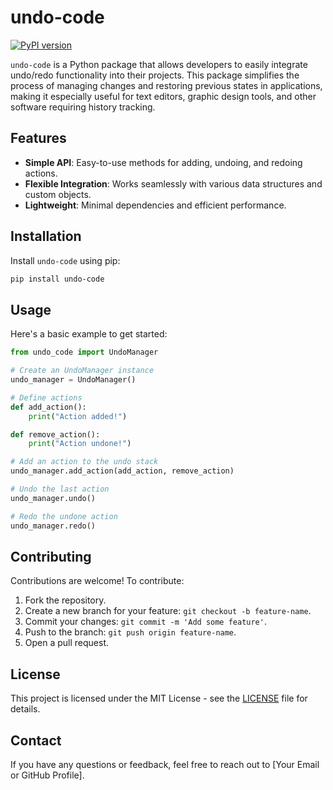 # undo-code

[![PyPI version](https://badge.fury.io/py/undo-code.svg)](https://badge.fury.io/py/undo-code)

`undo-code` is a Python package that allows developers to easily integrate undo/redo functionality into their projects. This package simplifies the process of managing changes and restoring previous states in applications, making it especially useful for text editors, graphic design tools, and other software requiring history tracking.

## Features

- **Simple API**: Easy-to-use methods for adding, undoing, and redoing actions.
- **Flexible Integration**: Works seamlessly with various data structures and custom objects.
- **Lightweight**: Minimal dependencies and efficient performance.

## Installation

Install `undo-code` using pip:

```bash
pip install undo-code
```

## Usage

Here's a basic example to get started:

```python
from undo_code import UndoManager

# Create an UndoManager instance
undo_manager = UndoManager()

# Define actions
def add_action():
    print("Action added!")

def remove_action():
    print("Action undone!")

# Add an action to the undo stack
undo_manager.add_action(add_action, remove_action)

# Undo the last action
undo_manager.undo()

# Redo the undone action
undo_manager.redo()
```

## Contributing

Contributions are welcome! To contribute:

1. Fork the repository.
2. Create a new branch for your feature: `git checkout -b feature-name`.
3. Commit your changes: `git commit -m 'Add some feature'`.
4. Push to the branch: `git push origin feature-name`.
5. Open a pull request.

## License

This project is licensed under the MIT License - see the [LICENSE](LICENSE) file for details.

## Contact

If you have any questions or feedback, feel free to reach out to [Your Email or GitHub Profile].
